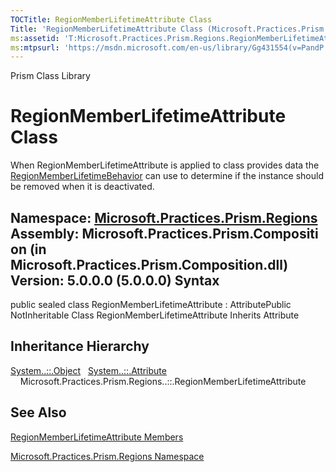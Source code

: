 ```yaml
---
TOCTitle: RegionMemberLifetimeAttribute Class
Title: 'RegionMemberLifetimeAttribute Class (Microsoft.Practices.Prism.Regions)'
ms:assetid: 'T:Microsoft.Practices.Prism.Regions.RegionMemberLifetimeAttribute'
ms:mtpsurl: 'https://msdn.microsoft.com/en-us/library/Gg431554(v=PandP.50)'
---
```


Prism Class Library

RegionMemberLifetimeAttribute Class
===================================

When RegionMemberLifetimeAttribute is applied to class provides data the [RegionMemberLifetimeBehavior](https://msdn.microsoft.com/t:microsoft.practices.prism.regions.behaviors.regionmemberlifetimebehavior) can use to determine if the instance should be removed when it is deactivated.

**Namespace:** [Microsoft.Practices.Prism.Regions](https://msdn.microsoft.com/n:microsoft.practices.prism.regions)
**Assembly:** Microsoft.Practices.Prism.Composition (in Microsoft.Practices.Prism.Composition.dll) Version: 5.0.0.0 (5.0.0.0)
Syntax
------

<span id="syntaxToggle"></span>public sealed class RegionMemberLifetimeAttribute : AttributePublic NotInheritable Class RegionMemberLifetimeAttribute Inherits Attribute

Inheritance Hierarchy
---------------------

<span id="familyToggle"></span>[System..::.Object](http://msdn2.microsoft.com/en-us/library/e5kfa45b)
  [System..::.Attribute](http://msdn2.microsoft.com/en-us/library/e8kc3626)
    Microsoft.Practices.Prism.Regions..::.RegionMemberLifetimeAttribute

See Also
--------

<span id="seeAlsoToggle"></span>
[RegionMemberLifetimeAttribute Members](https://msdn.microsoft.com/allmembers.t:microsoft.practices.prism.regions.regionmemberlifetimeattribute)

[Microsoft.Practices.Prism.Regions Namespace](https://msdn.microsoft.com/n:microsoft.practices.prism.regions)
